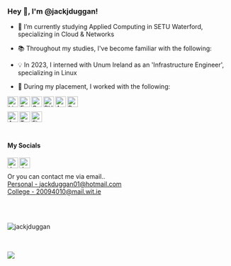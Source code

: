 
<!---
jackjduggan/jackjduggan is a ✨ special ✨ repository because its `README.md` (this file) appears on your GitHub profile.
You can click the Preview link to take a look at your changes.
--->

<h3> Hey 👋, I'm @jackjduggan!</h3>

- 🌱 I’m currently studying Applied Computing in SETU Waterford, specializing in Cloud & Networks
- 📚 Throughout my studies, I've become familiar with the following:

- 💡 In 2023, I interned with Unum Ireland as an 'Infrastructure Engineer', specializing in Linux
- 💼 During my placement, I worked with the following:
<a href="https://www.linux.org/">
  <img align="left" alt="Linux Logo" height="24px" src="https://img.shields.io/badge/Linux-FCC624?style=for-the-badge&logo=linux&logoColor=black" />
</a>
<a href="https://fedoraproject.org/">
  <img align="left" alt="Fedora Logo" height="24px" src="https://img.shields.io/badge/Fedora-294172?style=for-the-badge&logo=fedora&logoColor=white" />
</a>
<a href="https://www.centos.org/">
  <img align="left" alt="CentOS Logo" height="24px" src="https://img.shields.io/badge/Cent%20OS-262577?style=for-the-badge&logo=CentOS&logoColor=white" />
</a>
<a href="https://www.redhat.com/en/technologies/linux-platforms/enterprise-linux">
  <img align="left" alt="RHEL Logo" height="24px" src="https://img.shields.io/badge/Red%20Hat-EE0000?style=for-the-badge&logo=redhat&logoColor=white" />
</a>

<a href="https://www.redhat.com/en/technologies/management/ansible">
  <img align="left" alt="Ansible Logo" height="24px" src="https://img.shields.io/badge/Ansible-000000?style=for-the-badge&logo=ansible&logoColor=white" />
</a>
<a href="https://www.puppet.com/">
  <img align="left" alt="Puppet Logo" height="24px" src="https://upload.wikimedia.org/wikipedia/commons/thumb/b/be/Puppet_Logo.svg/800px-Puppet_Logo.svg.png?20210414164342" />
</a>

<br><br>
<a href="https://azure.microsoft.com/en-us/products/devops">
  <img align="left" alt="Azure DevOps Logo" height="24px" src="https://img.shields.io/badge/Azure_DevOps-0078D7?style=for-the-badge&logo=azure-devops&logoColor=white" />
</a>
<a href="https://www.tableau.com/">
  <img align="left" alt="Tableau Logo" height="24px" src="https://img.shields.io/badge/Tableau-E97627?style=for-the-badge&logo=Tableau&logoColor=white" />
</a>
<a href="https://www.figma.com/">
  <img align="left" alt="Figma Logo" height="24px" src="https://img.shields.io/badge/Figma-F24E1E?style=for-the-badge&logo=figma&logoColor=white" />
</a>

<br><br>
<h4> My Socials </h4>
<a href="https://www.linkedin.com/in/jackduggan/">
  <img align="left" alt="Jack's LinkedIn" width="24px" src="https://cdn.jsdelivr.net/npm/simple-icons@v3/icons/linkedin.svg" />
</a>
<a href="https://twitter.com/jackjduggan/">
  <img align="left" alt="Jack's Twitter" width="24px" src="https://cdn.jsdelivr.net/npm/simple-icons@v3/icons/twitter.svg" />
</a>
<!--
<a href="https://www.instagram.com/#######################/">
  <img align="left" alt="Instagram" width="24px" src="https://cdn.jsdelivr.net/npm/simple-icons@v3/icons/instagram.svg" />
</a>
<a href="https://www.facebook.com/########################">
  <img align="left" alt="Facebook" width="24px" src="https://cdn.jsdelivr.net/npm/simple-icons@v3/icons/facebook.svg" />
</a>
-->

<br><br>
Or you can contact me via email..
<br>
<a href = "mailto: jackduggan01@hotmail.com">Personal - jackduggan01@hotmail.com</a>
<br>
<a href = "mailto: 20094010@mail.wit.ie">College - 20094010@mail.wit.ie</a>

<br><br>

<p><img align="center" src="https://github-readme-stats.vercel.app/api/top-langs?username=jackjduggan&show_icons=true&locale=en&layout=compact" alt="jackjduggan" /></p>

<br><br>
<img src="https://komarev.com/ghpvc/?username=jackjduggan&color=blueviolet" align="left">
